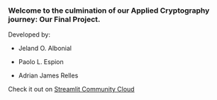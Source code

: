 ### Welcome to the culmination of our Applied Cryptography journey: Our Final Project.

Developed by:

  * Jeland O. Albonial
  
  * Paolo L. Espion
  
  * Adrian James Relles

Check it out on [Streamlit Community Cloud](https://st-hello-app.streamlit.app/)
